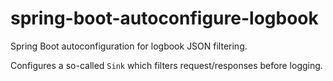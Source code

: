 # spring-boot-autoconfigure-logbook
Spring Boot autoconfiguration for logbook JSON filtering. 

Configures a so-called `Sink` which filters request/responses before logging.